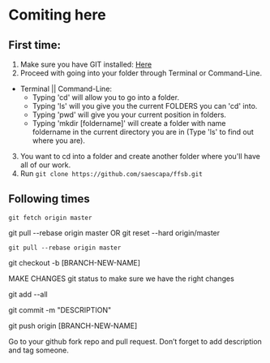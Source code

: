 # Comiting here

## First time:

1. Make sure you have GIT installed: [Here](https://git-scm.com/downloads)
2. Proceed with going into your folder through Terminal or Command-Line.
  - Terminal || Command-Line:
    - Typing 'cd' will allow you to go into a folder.
    - Typing 'ls' will you give you the current FOLDERS you can 'cd' into.
    - Typing 'pwd' will give you your current position in folders.
    - Typing 'mkdir [foldername]' will create a folder with name foldername in
      the current directory you are in (Type 'ls' to find out where you are).
3. You want to cd into a folder and create another folder where you'll have all
   of our work.
4. Run ```git clone https://github.com/saescapa/ffsb.git```

## Following times

```
git fetch origin master
```


git pull --rebase origin master OR git reset --hard origin/master

	git pull --rebase origin master


git checkout -b [BRANCH-NEW-NAME]

MAKE CHANGES git status to make sure we have the right changes

git add --all

git commit -m "DESCRIPTION"

git push origin [BRANCH-NEW-NAME]

Go to your github fork repo and pull request. Don’t forget to add description and tag someone.
